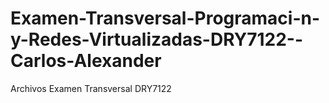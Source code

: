 # Examen-Transversal-Programaci-n-y-Redes-Virtualizadas-DRY7122--Carlos-Alexander
Archivos Examen Transversal DRY7122 

